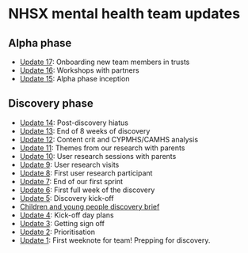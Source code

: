 # NHSX mental health team updates
## Alpha phase
* [Update 17](17): Onboarding new team members in trusts
* [Update 16](16): Workshops with partners
* [Update 15](15): Alpha phase inception

## Discovery phase
* [Update 14](14): Post-discovery hiatus 
* [Update 13](13): End of 8 weeks of discovery
* [Update 12](12): Content crit and CYPMHS/CAMHS analysis
* [Update 11](11): Themes from our research with parents
* [Update 10](10): User research sessions with parents
* [Update 9](9): User research visits
* [Update 8](8): First user research participant
* [Update 7](7): End of our first sprint
* [Update 6](6): First full week of the discovery
* [Update 5](5): Discovery kick-off
* [Children and young people discovery brief](0)
* [Update 4](4): Kick-off day plans
* [Update 3](3): Getting sign off
* [Update 2](2): Prioritisation
* [Update 1](1): First weeknote for team! Prepping for discovery.
